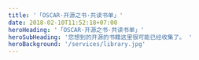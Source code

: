 ```yaml
---
title: '「OSCAR·开源之书·共读书单」'
date: 2018-02-10T11:52:18+07:00
heroHeading: '「OSCAR·开源之书·共读书单」'
heroSubHeading: '您想到的开源的书籍这里很可能已经收集了。 '
heroBackground: '/services/library.jpg'
---
```

